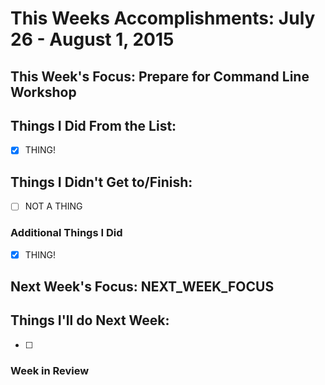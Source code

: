 # This Weeks Accomplishments: July 26 - August 1, 2015

## This Week's Focus: Prepare for Command Line Workshop

## Things I Did From the List:
- [x] THING!

## Things I Didn't Get to/Finish:
- [ ] NOT A THING

### Additional Things I Did
- [x] THING!

## Next Week's Focus: NEXT_WEEK_FOCUS

## Things I'll do Next Week:
- [ ] 

### Week in Review
